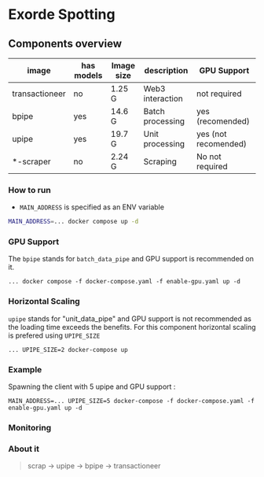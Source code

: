 # Exorde Spotting

## Components overview

| image | has models | Image size | description | GPU Support |
| --- | --- | --- | --- | --- |
| transactioneer | no | 1.25 G | Web3 interaction | not required |
| bpipe | yes | 14.6 G | Batch processing | yes (recomended) |
| upipe | yes | 19.7 G | Unit processing | yes (not recomended) |
| *-scraper | no | 2.24 G | Scraping | No not required |

### How to run

- `MAIN_ADDRESS` is specified as an ENV variable

```bash
MAIN_ADDRESS=... docker compose up -d
```
### GPU Support

The `bpipe` stands for `batch_data_pipe` and GPU support is recommended on it.

```
... docker compose -f docker-compose.yaml -f enable-gpu.yaml up -d
```



### Horizontal Scaling

`upipe` stands for "unit_data_pipe" and GPU support is not recommended as the loading time exceeds the benefits. 
For this component horizontal scaling is prefered using `UPIPE_SIZE`

```
... UPIPE_SIZE=2 docker-compose up
```

### Example

Spawning the client with 5 upipe and GPU support :
```
MAIN_ADDRESS=... UPIPE_SIZE=5 docker-compose -f docker-compose.yaml -f enable-gpu.yaml up -d
```

### Monitoring

### About it
> scrap -> upipe -> bpipe -> transactioneer
